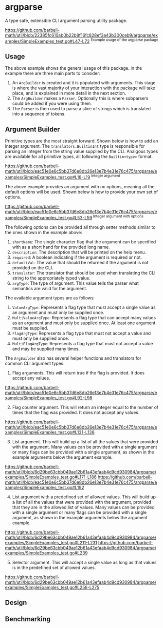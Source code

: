# argparse

A type safe, extensible CLI argument parsing utility package.

https://github.com/barbell-math/util/blob/22385fc610ab0b22b8f16fc828ef3a43b300ceb9/argparse/examples/SimpleExamples_test.go#L47-L72
<sup>Example usage of the argparse package</sup>

## Usage

The above example shows the general usage of this package. In the example there
are three main parts to consider:

1. An `ArgBuilder` is created and it is populated with arguments. This stage is
where the vast majority of your interaction with the package will take place,
and is explained in more detail in the next section.
1. The `ArgBuilder` makes a `Parser`. Optionally this is where subparsers could
be added if you were using them.
1. The `Parser` is then used to parse a slice of strings which is translated
into a sequence of tokens.

## Argument Builder

Primitive types are the most straight forward. Shown below is how to add an
integer argument. The `translators.BuiltinInt` type is responsible for parsing
an integer from the string value supplied by the CLI. Analgous types are
available for all primitive types, all following the `Builtin<type>` format.

https://github.com/barbell-math/util/blob/eac51e0e6c5bb37d6e8db26e13e7b4e31e76c475/argparse/examples/SimpleExamples_test.go#L18-L19
<sup>Integer argument</sup>

The above example provides an argument with no options, meaning all the default
options will be used. Shown below is how to provide your own set of options.

https://github.com/barbell-math/util/blob/eac51e0e6c5bb37d6e8db26e13e7b4e31e76c475/argparse/examples/SimpleExamples_test.go#L53-L59
<sup>Integer argument with options</sup>

The following options can be provided all through setter methods similar to the
ones shown in the example above:

1. `shortName`: The single character flag that the argument can be specified
with as a short hand for the provided long name.
1. `description`: The description that will be printed on the help menu.
1. `required`: A boolean indicating if the argument is required or not.
1. `defaultVal`: The value that should be returned if the argument is not
provided on the CLI.
1. `translator`: The translator that should be used when translating the CLI
string to the appropriately typed value.
1. `argType`: The type of argument. This value tells the parser what semantics
are valid for the argument.

The available argument types are as follows:

1. `ValueArgType`: Represents a flag type that must accept a single value as an
argument and must only be supplied once.
1. `MultiValueArgType`: Represents a flag type that can accept many values as an
argument and must only be supplied once. At least one argument must be supplied.
1. `FlagArgType`: Represents a flag type that must not accept a value and must
only be supplied once.
1. `MultiFlagArgType`: Represents a flag type that must not accept a value and
may be supplied many times.

The `ArgBuilder` also has several helper functions and translators for common
CLI argument types:

1. Flag arguments. This will return true if the flag is provided. It does accept
any values.

https://github.com/barbell-math/util/blob/eac51e0e6c5bb37d6e8db26e13e7b4e31e76c475/argparse/examples/SimpleExamples_test.go#L92-L98

2. Flag counter argument. This will return an integer equal to the number of
times that the flag was provided. It does not accept any values.

https://github.com/barbell-math/util/blob/eac51e0e6c5bb37d6e8db26e13e7b4e31e76c475/argparse/examples/SimpleExamples_test.go#L131-L136

3. List argument. This will build up a list of all the values that were provided
with the argument. Many values can be provided with a single argument or many
flags can be provided with a single argument, as shown in the example arguments
below the argument example.

https://github.com/barbell-math/util/blob/6d29be63cbb049ae12b61a43efaab4d9cd930984/argparse/examples/SimpleExamples_test.go#L171-L186
https://github.com/barbell-math/util/blob/eac51e0e6c5bb37d6e8db26e13e7b4e31e76c475/argparse/examples/SimpleExamples_test.go#L192

4. List argument with a predefined set of allowed values. This will build up a
list of all the values that were provided with the argument, provided that they
are in the allowed list of values. Many values can be provided with a single
argument or many flags can be provided with a single argument, as shown in the
example arguments below the argument example.

https://github.com/barbell-math/util/blob/6d29be63cbb049ae12b61a43efaab4d9cd930984/argparse/examples/SimpleExamples_test.go#L211-L231
https://github.com/barbell-math/util/blob/6d29be63cbb049ae12b61a43efaab4d9cd930984/argparse/examples/SimpleExamples_test.go#L239

5. Selector argument. This will accept a single value as long as that values is
in the predefined set of allowed values.

https://github.com/barbell-math/util/blob/6d29be63cbb049ae12b61a43efaab4d9cd930984/argparse/examples/SimpleExamples_test.go#L258-L275

## Design

## Benchmarking
